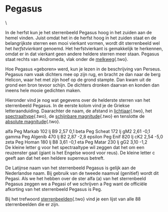 # Pegasus

\

In de herfst kun je het sterrenbeeld Pegasus hoog in het zuiden aan de
hemel vinden. Juist omdat het in de herfst hoog in het zuiden staat en
de belangrijkste sterren een mooi vierkant vormen, wordt dit
sterrenbeeld wel het *herfstvierkant* genoemd. Het herfstvierkant is
gemakkelijk te herkennen, omdat er in dat vierkant geen andere heldere
sterren meer staan. Pegasus staat rechts van Andromeda, vlak onder de
[melkweg](melkweg.html){.two}.

Hoe Pegasus «geboren» werd, kun je lezen in de beschrijving van Perseus.
Pegasus nam vaak dichters mee op zijn rug, en bracht ze dan naar de berg
Helicon, waar het met zijn hoef op de grond stampte. Dan kwam uit de
grond een bron tevoor schijn. De dichters dronken daarvan en konden dan
ineens hele mooie gedichten maken.

Hieronder vind je nog wat gegevens over de helderste sterren van het
sterrenbeeld Pegasus. In de eerste kolom vind je de Griekse
letteraanduiding. Daarachter de naam, de afstand in
[lichtjaar](lichtjaa.html){.two}, het
[spectraaltype](spectraa.html){.two}, de [schijnbare
magnitude](magnitud.html){.two} en tenslotte de [absolute
magnitude](absolute.html){.two}.

alfa Peg Markab 102 lj B9 2,57 0,1 beta Peg Scheat 172 lj gM2 2,61 -0,1
gamma Peg Algenib 470 lj B2 2,87 -2,8 epsilon Peg Enif 820 lj cK2 2,54
-5,0 zeta Peg Homan 180 lj B8 3,61 -0,1 eta Peg Matar 230 lj gG2 3,10
-1,2\
De kleine letter g voor het spectraaltype wil zeggen dat het om een
reuzenster gaat (giant is het Engelse woord voor reus). De kleine letter
c geeft aan dat het een heldere superreus betreft.

De Latijnse naam van het sterrenbeeld Pegasus is gelijk aan de
Nederlandse naam. Bij gebruik van de tweede naamval (genitief) wordt dit
Pegasi. Als we het hebben over de ster alfa (a) van het sterrenbeeld
Pegasus zeggen we a Pegasi of we schrijven a Peg want de officiële
afkorting van het sterrenbeeld Pegasus is Peg.

Bij het trefwoord [sterrenbeelden](sterrenb.html){.two} vind je een
lijst van alle 88 sterrenbeelden die er zijn.
